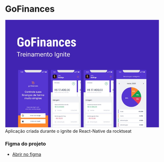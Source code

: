 # GoFinances
![Capa do Projeto](./docs/banner.jpeg)
Aplicação criada durante o ignite de React-Native da rocktseat

### Figma do projeto
- [Abrir no figma](https://www.figma.com/file/3OioNrDcQit7D2QW9uIemg/GoFinances-Ignite-(Copy)?node-id=1%3A147)